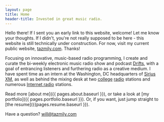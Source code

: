 ```yaml
---
layout: page
title: Home
header-title: Invested in great music radio.
---
```


<p class="message">Hello there! If I sent you an early link to this website, welcome! Let me know your thoughts. If I didn't, you're not really supposed to be here - this website is still technically under construction. For now, visit my current public website, <a href="http://tazmily.com">tazmily.com</a>. Thanks!</p>

Focusing on innovative, music-based radio programming, I create and curate the bi-weekly electronic music radio show and podcast [Drifts](http://drifts.fm/), with a goal of entrancing listeners and furthering radio as a creative medium. I have spent time as an intern at the Washington, DC headquarters of [Sirius XM](http://www.siriusxm.com), as well as behind the mixing desk at two [college](http://whrwfm.org) [radio](http://wfnp.org) stations and numerous [Internet radio](http://rwd.fm) stations.

Read more [about me]({{ pages.about.baseurl }}), or take a look at [my portfolio]({{ pages.portfolio.baseurl }}). Or, if you want, just jump straight to [the resume]({{pages.resume.baseurl }}).

Have a question? [will@tazmily.com](mailto:will@tazmily.com)
